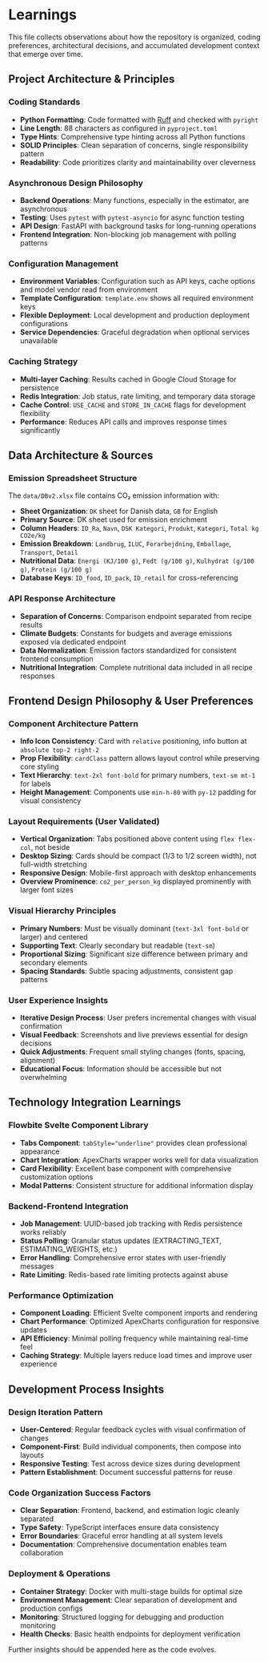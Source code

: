 # Learnings

This file collects observations about how the repository is organized, coding preferences, architectural decisions, and accumulated development context that emerge over time.

## Project Architecture & Principles

### Coding Standards
- **Python Formatting**: Code formatted with [Ruff](https://github.com/astral-sh/ruff) and checked with `pyright`
- **Line Length**: 88 characters as configured in `pyproject.toml`
- **Type Hints**: Comprehensive type hinting across all Python functions
- **SOLID Principles**: Clean separation of concerns, single responsibility pattern
- **Readability**: Code prioritizes clarity and maintainability over cleverness

### Asynchronous Design Philosophy
- **Backend Operations**: Many functions, especially in the estimator, are asynchronous
- **Testing**: Uses `pytest` with `pytest-asyncio` for async function testing
- **API Design**: FastAPI with background tasks for long-running operations
- **Frontend Integration**: Non-blocking job management with polling patterns

### Configuration Management
- **Environment Variables**: Configuration such as API keys, cache options and model vendor read from environment
- **Template Configuration**: `template.env` shows all required environment keys
- **Flexible Deployment**: Local development and production deployment configurations
- **Service Dependencies**: Graceful degradation when optional services unavailable

### Caching Strategy
- **Multi-layer Caching**: Results cached in Google Cloud Storage for persistence
- **Redis Integration**: Job status, rate limiting, and temporary data storage
- **Cache Control**: `USE_CACHE` and `STORE_IN_CACHE` flags for development flexibility
- **Performance**: Reduces API calls and improves response times significantly

## Data Architecture & Sources

### Emission Spreadsheet Structure
The `data/DBv2.xlsx` file contains CO₂ emission information with:
- **Sheet Organization**: `DK` sheet for Danish data, `GB` for English
- **Primary Source**: DK sheet used for emission enrichment
- **Column Headers**: `ID_Ra`, `Navn`, `DSK Kategori`, `Produkt`, `Kategori`, `Total kg CO2e/kg`
- **Emission Breakdown**: `Landbrug`, `ILUC`, `Forarbejdning`, `Emballage`, `Transport`, `Detail`
- **Nutritional Data**: `Energi (KJ/100 g)`, `Fedt (g/100 g)`, `Kulhydrat (g/100 g)`, `Protein (g/100 g)`
- **Database Keys**: `ID_food`, `ID_pack`, `ID_retail` for cross-referencing

### API Response Architecture
- **Separation of Concerns**: Comparison endpoint separated from recipe results
- **Climate Budgets**: Constants for budgets and average emissions exposed via dedicated endpoint
- **Data Normalization**: Emission factors standardized for consistent frontend consumption
- **Nutritional Integration**: Complete nutritional data included in all recipe responses

## Frontend Design Philosophy & User Preferences

### Component Architecture Pattern
- **Info Icon Consistency**: Card with `relative` positioning, info button at `absolute top-2 right-2`
- **Prop Flexibility**: `cardClass` pattern allows layout control while preserving core styling
- **Text Hierarchy**: `text-2xl font-bold` for primary numbers, `text-sm mt-1` for labels
- **Height Management**: Components use `min-h-80` with `py-12` padding for visual consistency

### Layout Requirements (User Validated)
- **Vertical Organization**: Tabs positioned above content using `flex flex-col`, not beside
- **Desktop Sizing**: Cards should be compact (1/3 to 1/2 screen width), not full-width stretching
- **Responsive Design**: Mobile-first approach with desktop enhancements
- **Overview Prominence**: `co2_per_person_kg` displayed prominently with larger font sizes

### Visual Hierarchy Principles
- **Primary Numbers**: Must be visually dominant (`text-3xl font-bold` or larger) and centered
- **Supporting Text**: Clearly secondary but readable (`text-sm`)
- **Proportional Sizing**: Significant size difference between primary and secondary elements
- **Spacing Standards**: Subtle spacing adjustments, consistent gap patterns

### User Experience Insights
- **Iterative Design Process**: User prefers incremental changes with visual confirmation
- **Visual Feedback**: Screenshots and live previews essential for design decisions
- **Quick Adjustments**: Frequent small styling changes (fonts, spacing, alignment)
- **Educational Focus**: Information should be accessible but not overwhelming

## Technology Integration Learnings

### Flowbite Svelte Component Library
- **Tabs Component**: `tabStyle="underline"` provides clean professional appearance
- **Chart Integration**: ApexCharts wrapper works well for data visualization
- **Card Flexibility**: Excellent base component with comprehensive customization options
- **Modal Patterns**: Consistent structure for additional information display

### Backend-Frontend Integration
- **Job Management**: UUID-based job tracking with Redis persistence works reliably
- **Status Polling**: Granular status updates (EXTRACTING_TEXT, ESTIMATING_WEIGHTS, etc.)
- **Error Handling**: Comprehensive error states with user-friendly messages
- **Rate Limiting**: Redis-based rate limiting protects against abuse

### Performance Optimization
- **Component Loading**: Efficient Svelte component imports and rendering
- **Chart Performance**: Optimized ApexCharts configuration for responsive updates
- **API Efficiency**: Minimal polling frequency while maintaining real-time feel
- **Caching Strategy**: Multiple layers reduce load times and improve user experience

## Development Process Insights

### Design Iteration Pattern
- **User-Centered**: Regular feedback cycles with visual confirmation of changes
- **Component-First**: Build individual components, then compose into layouts
- **Responsive Testing**: Test across device sizes during development
- **Pattern Establishment**: Document successful patterns for reuse

### Code Organization Success Factors
- **Clear Separation**: Frontend, backend, and estimation logic cleanly separated
- **Type Safety**: TypeScript interfaces ensure data consistency
- **Error Boundaries**: Graceful error handling at all system levels
- **Documentation**: Comprehensive documentation enables team collaboration

### Deployment & Operations
- **Container Strategy**: Docker with multi-stage builds for optimal size
- **Environment Management**: Clear separation of development and production configs
- **Monitoring**: Structured logging for debugging and production monitoring
- **Health Checks**: Basic health endpoints for deployment verification

Further insights should be appended here as the code evolves.

